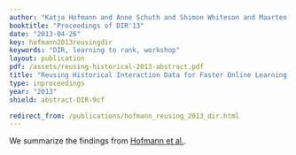 ```yaml
---
author: "Katja Hofmann and Anne Schuth and Shimon Whiteson and Maarten de Rijke"
booktitle: "Proceedings of DIR'13"
date: "2013-04-26"
key: hofmann2013reusingdir
keywords: "DIR, learning to rank, workshop"
layout: publication
pdf: /assets/reusing-historical-2013-abstract.pdf
title: "Reusing Historical Interaction Data for Faster Online Learning to Rank for IR (Abstract)"
type: inproceedings
year: "2013"
shield: abstract-DIR-9cf

redirect_from: /publications/hofmann_reusing_2013_dir.html
---
```


We summarize the findings from [Hofmann et al.](/publications/hofmann2013reusing).
